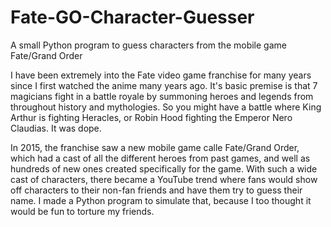 # Fate-GO-Character-Guesser
A small Python program to guess characters from the mobile game Fate/Grand Order

I have been extremely into the Fate video game franchise for many years since I first watched the anime many years ago. It's basic premise is that 7 magicians fight in a battle royale by summoning heroes and legends from throughout history and mythologies. So you might have a battle where King Arthur is fighting Heracles, or Robin Hood fighting the Emperor Nero Claudias. It was dope.

In 2015, the franchise saw a new mobile game calle Fate/Grand Order, which had a cast of all the different heroes from past games, and well as hundreds of new ones created specifically for the game. With such a wide cast of characters, there became a YouTube trend where fans would show off characters to their non-fan friends and have them try to guess their name. I made a Python program to simulate that, because I too thought it would be fun to torture my friends.
